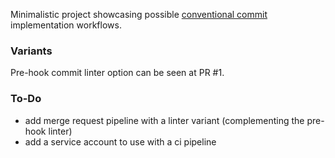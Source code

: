 Minimalistic project showcasing possible [conventional commit](https://www.conventionalcommits.org/) implementation workflows.


### Variants
Pre-hook commit linter option can be seen at PR #1.


### To-Do
- add merge request pipeline with a linter variant (complementing the pre-hook linter)
- add a service account to use with a ci pipeline
